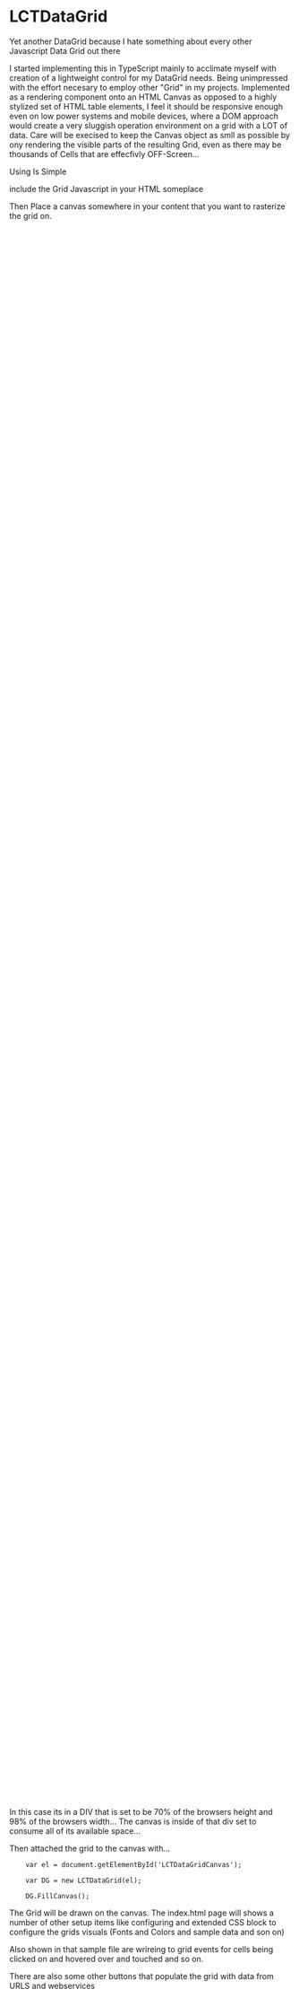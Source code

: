 # LCTDataGrid
Yet another DataGrid because I hate something about every other Javascript Data Grid out there 

I started implementing this in TypeScript mainly to acclimate myself with creation of a lightweight control for my DataGrid needs. Being unimpressed with the effort necesary to employ other "Grid" in my projects. Implemented as a rendering component onto an HTML Canvas as opposed to a highly stylized set of HTML table elements, I feel it should be responsive enough even on low power systems and mobile devices, where a DOM approach would create a very sluggish operation environment on a grid with a LOT of data. Care will be execised to keep the Canvas object as smll as possible by ony rendering the visible parts of the resulting Grid, even as there may be thousands of Cells that are effecfivly OFF-Screen...

Using Is Simple

include the Grid Javascript in your HTML someplace

<script src="LCTDataGrid.js"></script>

Then Place a canvas somewhere in your content that you want to rasterize the grid on.

<div id="LCTDataGrid" style="height:70vh; width: 98vw" >
        <canvas id="LCTDataGridCanvas" class="LCTDataGrid" ></canvas>
</div>

In this case its in a DIV that is set to be 70% of the browsers height and 98% of the browsers width...
The canvas is inside of that div set to consume all of its available space...

Then attached the grid to the canvas with...

        var el = document.getElementById('LCTDataGridCanvas');

        var DG = new LCTDataGrid(el);

        DG.FillCanvas();
        
The Grid will be drawn on the canvas. The index.html page will shows a number of other setup items like configuring and extended CSS block to configure the grids visuals (Fonts and Colors and sample data and son on) 
 
Also shown in that sample file are wrireing to grid events for cells being clicked on and hovered over and touched and so on.

There are also some other buttons that populate the grid with data from URLS and webservices


